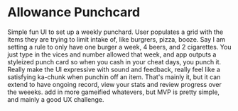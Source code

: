# Allowance Punchcard

Simple fun UI to set up a weekly punchard. User populates a grid with the items they are trying to limit intake of, like burgrers, pizza, booze. Say I am setting a rule to only have one burger a week, 4 beers, and 2  cigarettes. You just type in the vices and number allowed that week, and app outputs a styleized punch card so when you cash in your cheat days, you punch it. Really make the UI expressive with sound and feedback, really feel like a satisfying ka-chunk when punchin off an item.
That's mainly it, but it can extend to have ongoing record, view your stats and review progress over the weeeks. add in more gameified whatevers, but MVP is pretty simple, and mainly a good UX challenge. 
